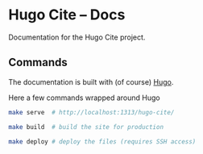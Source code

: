 # Hugo Cite – Docs

Documentation for the Hugo Cite project.

## Commands

The documentation is built with (of course) [Hugo](https://gohugo.io).

Here a few commands wrapped around Hugo

```bash
make serve  # http://localhost:1313/hugo-cite/

make build  # build the site for production

make deploy # deploy the files (requires SSH access)
```
